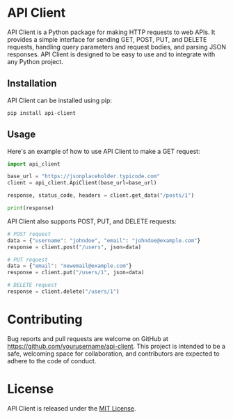 # API Client

API Client is a Python package for making HTTP requests to web APIs. It provides a simple interface for sending GET, POST, PUT, and DELETE requests, handling query parameters and request bodies, and parsing JSON responses. API Client is designed to be easy to use and to integrate with any Python project.

## Installation

API Client can be installed using pip:
```
pip install api-client
```

## Usage

Here's an example of how to use API Client to make a GET request:

```python
import api_client

base_url = "https://jsonplaceholder.typicode.com"
client = api_client.ApiClient(base_url=base_url)

response, status_code, headers = client.get_data("/posts/1")

print(response)

```
API Client also supports POST, PUT, and DELETE requests:
```python
# POST request
data = {"username": "johndoe", "email": "johndoe@example.com"}
response = client.post("/users", json=data)

# PUT request
data = {"email": "newemail@example.com"}
response = client.put("/users/1", json=data)

# DELETE request
response = client.delete("/users/1")
```

#  Contributing
Bug reports and pull requests are welcome on GitHub at https://github.com/yourusername/api-client. This project is intended to be a safe, welcoming space for collaboration, and contributors are expected to adhere to the code of conduct.


# License
API Client is released under the [MIT License](URL).